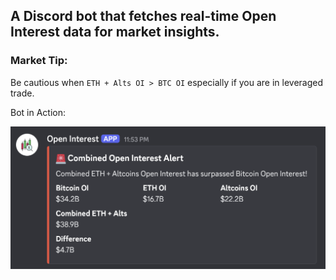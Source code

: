 ## A Discord bot that fetches real-time Open Interest data for market insights.

### Market Tip:

Be cautious when `ETH + Alts OI > BTC OI` especially if you are in leveraged trade.

Bot in Action:

![DC Bot](assets/OI-noti.png)